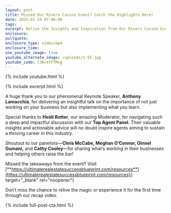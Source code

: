 ```yaml
---
layout: post
title: Missed Our Rivers Casino Event? Catch the Highlights Here!
date: 2025-01-24 07:00:00
tags:
excerpt: Relive the Insights and Inspiration from Our Rivers Casino Event!
enclosure:
pullquote:
enclosure_type: video/mp4
enclosure_time:
use_youtube_image: true
youtube_alternate_image: /uploads/1-55.jpg
youtube_code: l3Bv4fFTMvg
---
```

{% include youtube.html %}

{% include excerpt.html %}

A huge thank you to our phenomenal Keynote Speaker, **Anthony Lamacchia**, for delivering an insightful talk on the importance of not just working *on* your business but also implementing what you learn.

Special thanks to **Heidi Rotter**, our amazing Moderator, for navigating such a deep and impactful discussion with our **Top Agent Panel**. Their valuable insights and actionable advice will no doubt inspire agents aiming to sustain a thriving career in this industry.

Shoutout to our panelists—**Chris McCabe, Meghan O’Connor, Ginnel Gumani,** and **Cathy Cooley**—for sharing what’s working in their businesses and helping others raise the bar!

Missed the takeaways from the event? Visit [**https://ultimaterealestatesuccessblueprint.com/resources**](https://ultimaterealestatesuccessblueprint.com/resources){: target="_blank" rel="noopener"}

Don’t miss the chance to relive the magic or experience it for the first time through our recap video.

{% include full-post-cta.html %}